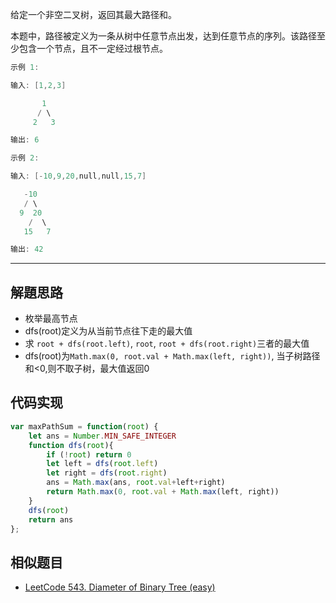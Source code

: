 给定一个非空二叉树，返回其最大路径和。

本题中，路径被定义为一条从树中任意节点出发，达到任意节点的序列。该路径至少包含一个节点，且不一定经过根节点。

```cpp
示例 1:

输入: [1,2,3]

       1
      / \
     2   3

输出: 6
```

```cpp
示例 2:

输入: [-10,9,20,null,null,15,7]

   -10
   / \
  9  20
    /  \
   15   7

输出: 42
```

---

## 解題思路

* 枚举最高节点
* dfs(root)定义为从当前节点往下走的最大值
* 求 `root + dfs(root.left)`, `root`, `root + dfs(root.right)`三者的最大值
* dfs(root)为`Math.max(0, root.val + Math.max(left, right))`, 当子树路径和<0,则不取子树，最大值返回0

## 代码实现

```javascript
var maxPathSum = function(root) {
    let ans = Number.MIN_SAFE_INTEGER
    function dfs(root){
        if (!root) return 0
        let left = dfs(root.left)
        let right = dfs(root.right)
        ans = Math.max(ans, root.val+left+right)
        return Math.max(0, root.val + Math.max(left, right))
    }
    dfs(root)
    return ans
};
```

## 相似题目

* [LeetCode 543. Diameter of Binary Tree (easy)](https://github.com/muyids/leetcode/blob/master/algorithms/501-600/543.diameter-of-binary-tree.md)
